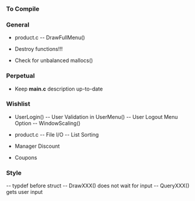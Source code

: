 ### To Compile


### General
- product.c
-- DrawFullMenu()

- Destroy functions!!!
- Check for unbalanced mallocs()

### Perpetual
- Keep **main.c** description up-to-date

### Wishlist
- UserLogin()
-- User Validation in UserMenu()
-- User Logout Menu Option
-- WindowScaling()

- product.c
-- File I/O
-- List Sorting

- Manager Discount
- Coupons

### Style
-- typdef before struct
-- DrawXXX() does not wait for input
-- QueryXXX() gets user input
